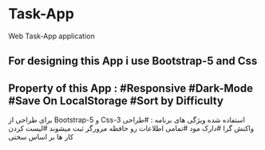 # Task-App
Web Task-App application 

For designing this App i use Bootstrap-5 and Css
------------------------
Property of this App :
#Responsive
#Dark-Mode
#Save On LocalStorage 
#Sort by Difficulty 
------------------------
 برای طراحی از Bootstrap-5 و Css-3 استفاده شده
ویژگی های برنامه :
#طراحی واکنش گرا 
#دارک مود
#تمامی اطلاعات رو حافظه مرورگر ثبت میشوند 
#لیست کردن کار ها بر اساس سختی
